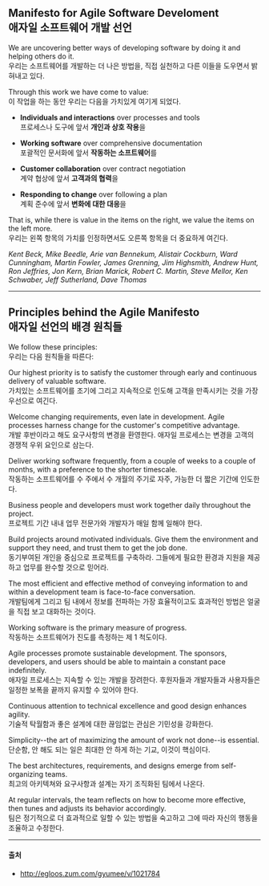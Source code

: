 ## Manifesto for Agile Software Develoment<br/>애자일 소프트웨어 개발 선언

We are uncovering better ways of developing software by doing it and helping others do it.<br/>
우리는 소프트웨어를 개발하는 더 나은 방법을, 직접 실천하고 다른 이들을 도우면서 밝혀내고 있다.

Through this work we have come to value:<br/>
이 작업을 하는 동안 우리는 다음을 가치있게 여기게 되었다.

* **Individuals and interactions** over processes and tools <br/>
프로세스나 도구에 앞서 **개인과 상호 작용**을 

* **Working software** over comprehensive documentation <br/>
포괄적인 문서화에 앞서 **작동하는 소프트웨어**를

* **Customer collaboration** over contract negotiation <br/>
계약 협상에 앞서 **고객과의 협력**을 

* **Responding to change** over following a plan <br/>
계획 준수에 앞서 **변화에 대한 대응**을

That is, while there is value in the items on the right, we value the items on the left more. <br/>
우리는 왼쪽 항목의 가치를 인정하면서도 오른쪽 항목을 더 중요하게 여긴다.

*Kent Beck, Mike Beedle, Arie van Bennekum,*
*Alistair Cockburn, Ward Cunningham, Martin Fowler,*
*James Grenning, Jim Highsmith, Andrew Hunt,*
*Ron Jeffries, Jon Kern, Brian Marick,*
*Robert C. Martin, Steve Mellor, Ken Schwaber,*
*Jeff Sutherland, Dave Thomas*

---

## Principles behind the Agile Manifesto <br/>애자일 선언의 배경 원칙들

We follow these principles: <br/>
우리는 다음 원칙들을 따른다:

Our highest priority is to satisfy the customer through early and continuous delivery of valuable software. <br/>
가치있는 소프트웨어를 조기에 그리고 지속적으로 인도해 고객을 만족시키는 것을 가장 우선으로 여긴다.

Welcome changing requirements, even late in development. Agile processes harness change for the customer's competitive advantage. <br/>
개발 후반이라고 해도 요구사항의 변경을 환영한다. 애자일 프로세스는 변경을 고객의 경쟁적 우위 요인으로 삼는다.

Deliver working software frequently, from a couple of weeks to a couple of months, with a preference to the shorter timescale. <br/>
작동하는 소프트웨어를 수 주에서 수 개월의 주기로 자주, 가능한 더 짧은 기간에 인도한다.

Business people and developers must work together daily throughout the project. <br/>
프로젝트 기간 내내 업무 전문가와 개발자가 매일 함께 일해야 한다. 

Build projects around motivated individuals. Give them the environment and support they need, and trust them to get the job done. <br/>
동기부여된 개인을 중심으로 프로젝트를 구축하라. 그들에게 필요한 환경과 지원을 제공하고 업무를 완수할 것으로 믿어라.

The most efficient and effective method of conveying information to and within a development team is face-to-face conversation. <br/>
개발팀에게 그리고 팀 내에서 정보를 전파하는 가장 효율적이고도 효과적인 방법은 얼굴을 직접 보고 대화하는 것이다.

Working software is the primary measure of progress. <br/>
작동하는 소프트웨어가 진도를 측정하는 제 1 척도이다.

Agile processes promote sustainable development. The sponsors, developers, and users should be able to maintain a constant pace indefinitely. <br/>
애자일 프로세스는 지속할 수 있는 개발을 장려한다. 후원자들과 개발자들과 사용자들은 일정한 보폭을 끝까지 유지할 수 있어야 한다.

Continuous attention to technical excellence and good design enhances agility. <br/>
기술적 탁월함과 좋은 설계에 대한 끊임없는 관심은 기민성을 강화한다.

Simplicity--the art of maximizing the amount of work not done--is essential. <br/>
단순함, 안 해도 되는 일은 최대한 안 하게 하는 기교, 이것이 핵심이다. 

The best architectures, requirements, and designs emerge from self-organizing teams. <br/>
최고의 아키텍쳐와 요구사항과 설계는 자기 조직화된 팀에서 나온다.

At regular intervals, the team reflects on how to become more effective, then tunes and adjusts its behavior accordingly. <br/>
팀은 정기적으로 더 효과적으로 일할 수 있는 방법을 숙고하고 그에 따라 자신의 행동을 조율하고 수정한다.

--- 

#### 출처

* http://egloos.zum.com/gyumee/v/1021784

